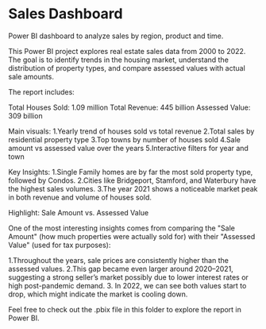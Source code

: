 # Sales Dashboard
Power BI dashboard to analyze sales by region, product and time.

This Power BI project explores real estate sales data from 2000 to 2022. The goal is to identify trends in the housing market, understand the distribution of property types, and compare assessed values with actual sale amounts.


The report includes:

Total Houses Sold: 1.09 million
Total Revenue: 445 billion
Assessed Value: 309 billion

Main visuals:
1.Yearly trend of houses sold vs total revenue
2.Total sales by residential property type
3.Top towns by number of houses sold
4.Sale amount vs assessed value over the years
5.Interactive filters for year and town

Key Insights:
1.Single Family homes are by far the most sold property type, followed by Condos.
2.Cities like Bridgeport, Stamford, and Waterbury have the highest sales volumes.
3.The year 2021 shows a noticeable market peak in both revenue and volume of houses sold.

Highlight: Sale Amount vs. Assessed Value

One of the most interesting insights comes from comparing the "Sale Amount" (how much properties were actually sold for) with their  "Assessed Value" (used for tax purposes):

1.Throughout the years, sale prices are consistently higher than the assessed values.
2.This gap became even larger around 2020–2021, suggesting a strong seller’s market possibly due to lower interest rates or high post-pandemic demand.
3. In 2022, we can see both values start to drop, which might indicate the market is cooling down.



Feel free to check out the .pbix  file in this folder to explore the report in Power BI.
